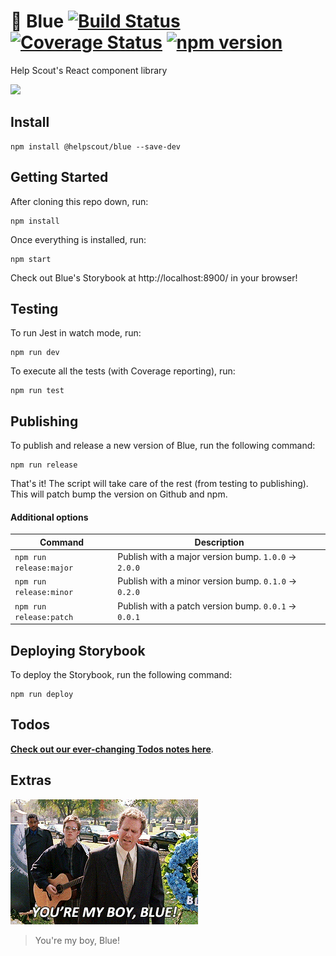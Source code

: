 # 🔷 Blue [![Build Status](https://travis-ci.org/helpscout/blue.svg?branch=master)](https://travis-ci.org/helpscout/blue) [![Coverage Status](https://coveralls.io/repos/github/helpscout/blue/badge.svg?branch=master)](https://coveralls.io/github/helpscout/blue?branch=master) [![npm version](https://badge.fury.io/js/%40helpscout%2Fblue.svg)](https://badge.fury.io/js/%40helpscout%2Fblue)


Help Scout's React component library

<img src="https://github.com/helpscout/blue/raw/master/images/Blue.png" width="250">


## Install

```
npm install @helpscout/blue --save-dev
```


## Getting Started

After cloning this repo down, run:

```
npm install
```

Once everything is installed, run:

```
npm start
```

Check out Blue's Storybook at http://localhost:8900/ in your browser!


## Testing

To run Jest in watch mode, run:

```
npm run dev
```

To execute all the tests (with Coverage reporting), run:

```
npm run test
```



## Publishing

To publish and release a new version of Blue, run the following command:

```
npm run release
```

That's it! The script will take care of the rest (from testing to publishing). This will patch bump the version on Github and npm.

#### Additional options

| Command | Description|
| --- | --- |
| `npm run release:major` | Publish with a major version bump. `1.0.0` -> `2.0.0` |
| `npm run release:minor` | Publish with a minor version bump. `0.1.0` -> `0.2.0`|
| `npm run release:patch` | Publish with a patch version bump. `0.0.1` -> `0.0.1` |



## Deploying Storybook

To deploy the Storybook, run the following command:

```
npm run deploy
```



## Todos

**[Check out our ever-changing Todos notes here](./todos)**.


## Extras

![You're my boy, Blue!](./images/yourmyboyblue.gif)

> You're my boy, Blue!

